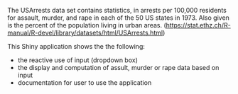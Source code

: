 The USArrests data set contains statistics, in arrests per 100,000 residents for assault, murder, and rape in each of the 50 US states in 1973. Also given is the percent of the population living in urban areas. (https://stat.ethz.ch/R-manual/R-devel/library/datasets/html/USArrests.html)

This Shiny application shows the the following: 

* the reactive use of input (dropdown box) 
* the display and computation of assult, murder or rape data based on input 
* documentation for user to use the application 

